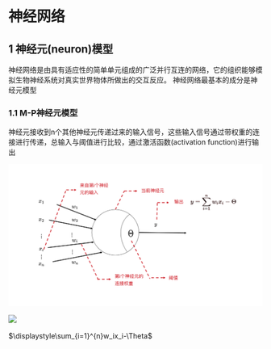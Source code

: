 <script type="text/x-mathjax-config">
    MathJax.Hub.Config({
      tex2jax: {
        skipTags: ['script', 'noscript', 'style', 'textarea', 'pre'],
        inlineMath: [['$','$']]
      }
    });
  </script>
  <script src="https://cdn.mathjax.org/mathjax/latest/MathJax.js?config=TeX-AMS-MML_HTMLorMML" type="text/javascript"></script>
# 神经网络
## 1 神经元(neuron)模型
神经网络是由具有适应性的简单单元组成的广泛并行互连的网络，它的组织能够模拟生物神经系统对真实世界物体所做出的交互反应。
神经网络最基本的成分是神经元模型

### 1.1 M-P神经元模型
神经元接收到n个其他神经元传递过来的输入信号，这些输入信号通过带权重的连接进行传递，总输入与阈值进行比较，通过激活函数(activation function)进行输出

![M-P神经元模型](https://github.com/thinkingfly/live-and-learning/blob/main/neural-networks/picture/neuron.jpeg "M-P神经元模型")


![](http://latex.codecogs.com/svg.latex?\displaystyle\sum_{i=1}^{n}w_ix_i-\Theta)


$\displaystyle\sum_{i=1}^{n}w_ix_i-\Theta$